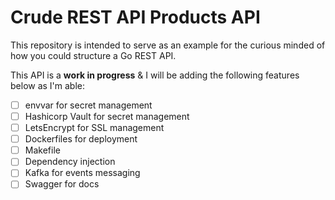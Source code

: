 # Crude REST API Products API
This repository is intended to serve as an example for the curious minded of how you could structure a Go REST API.

This API is a **work in progress** & I will be adding the following features below as I'm able:
- [ ] envvar for secret management
- [ ] Hashicorp Vault for secret management
- [ ] LetsEncrypt for SSL management
- [ ] Dockerfiles for deployment
- [ ] Makefile
- [ ] Dependency injection
- [ ] Kafka for events messaging
- [ ] Swagger for docs
